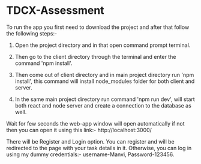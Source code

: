 # TDCX-Assessment

To run the app you first need to download the project and after that follow the following steps:-

1. Open the project directory and in that open command prompt terminal.

2. Then go to the client directory through the terminal and enter the command 'npm install'.

3. Then come out of client directory and in main project directory run 'npm install', this command will install node_modules folder for both client and server.

4. In the same main project directory run command 'npm run dev', will start both react and node server and create a connection to the database as well.

Wait for few seconds the web-app window will open automatically if not then you can open it using this link:- http://localhost:3000/

There will be Register and Login option. You can register and will be redirected to the page with your task details in it. Otherwise, you can log in using my dummy credentials:-  username-Manvi, Password-123456.





